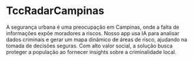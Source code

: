 # TccRadarCampinas
A segurança urbana é uma preocupação em Campinas, onde a falta de informações expõe moradores a riscos. Nosso app usa IA para analisar dados criminais e gerar um mapa dinâmico de áreas de risco, ajudando na tomada de decisões seguras. Com alto valor social, a solução busca proteger a população ao fornecer insights sobre a criminalidade local.
